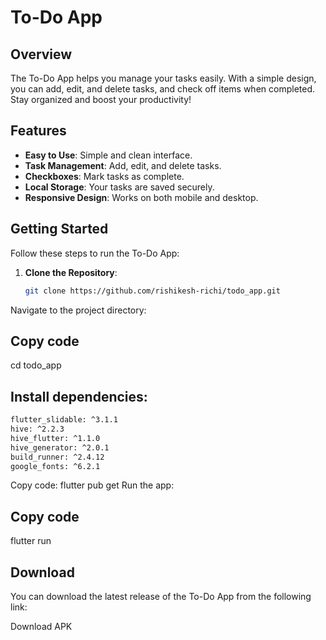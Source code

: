 # To-Do App

## Overview
The To-Do App helps you manage your tasks easily. With a simple design, you can add, edit, and delete tasks, and check off items when completed. Stay organized and boost your productivity!

## Features
- **Easy to Use**: Simple and clean interface.
- **Task Management**: Add, edit, and delete tasks.
- **Checkboxes**: Mark tasks as complete.
- **Local Storage**: Your tasks are saved securely.
- **Responsive Design**: Works on both mobile and desktop.

## Getting Started
Follow these steps to run the To-Do App:

1. **Clone the Repository**:
   ```bash
   git clone https://github.com/rishikesh-richi/todo_app.git

Navigate to the project directory:

## Copy code
cd todo_app
## Install dependencies:
  ```bash
  flutter_slidable: ^3.1.1
  hive: ^2.2.3
  hive_flutter: ^1.1.0
  hive_generator: ^2.0.1
  build_runner: ^2.4.12
  google_fonts: ^6.2.1
```
Copy code:
flutter pub get
Run the app:

## Copy code
flutter run
## Download
You can download the latest release of the To-Do App from the following link:

Download APK
